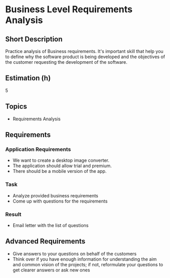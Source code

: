 # Business Level Requirements Analysis

## Short Description

Practice analysis of Business requirements. It's important skill that help you to define why the software product is
being developed and the objectives of the customer requesting the development of the software.

## Estimation (h)

5

## Topics

* Requirements Analysis

## Requirements

### Application Requirements

* We want to create a desktop image converter.
* The application should allow trial and premium.
* There should be a mobile version of the app.

### Task

* Analyze provided business requirements
* Come up with questions for the requirements

### Result

* Email letter with the list of questions

## Advanced Requirements

* Give answers to your questions on behalf of the customers
* Think over if you have enough information for understanding the aim and common vision of the projects; if not,
    reformulate your questions to get clearer answers or ask new ones
